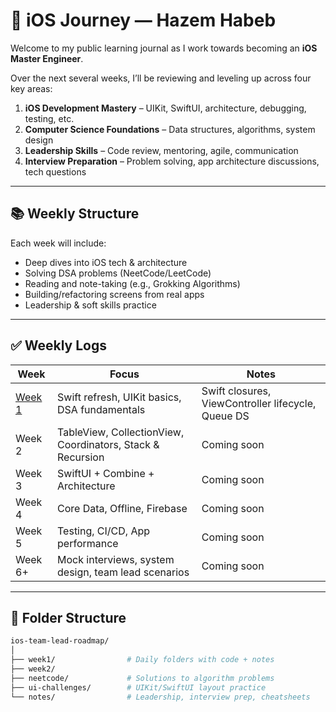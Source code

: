 # 🚀 iOS Journey — Hazem Habeb

Welcome to my public learning journal as I work towards becoming an **iOS Master Engineer**.

Over the next several weeks, I’ll be reviewing and leveling up across four key areas:

1. **iOS Development Mastery** – UIKit, SwiftUI, architecture, debugging, testing, etc.
2. **Computer Science Foundations** – Data structures, algorithms, system design
3. **Leadership Skills** – Code review, mentoring, agile, communication
4. **Interview Preparation** – Problem solving, app architecture discussions, tech questions


---

## 📚 Weekly Structure

Each week will include:
- Deep dives into iOS tech & architecture
- Solving DSA problems (NeetCode/LeetCode)
- Reading and note-taking (e.g., Grokking Algorithms)
- Building/refactoring screens from real apps
- Leadership & soft skills practice

---

## ✅ Weekly Logs

| Week | Focus | Notes |
|------|-------|-------|
| [Week 1](Week-1/README.md) | Swift refresh, UIKit basics, DSA fundamentals | Swift closures, ViewController lifecycle, Queue DS |
| Week 2 | TableView, CollectionView, Coordinators, Stack & Recursion | Coming soon |
| Week 3 | SwiftUI + Combine + Architecture | Coming soon |
| Week 4 | Core Data, Offline, Firebase | Coming soon |
| Week 5 | Testing, CI/CD, App performance | Coming soon |
| Week 6+ | Mock interviews, system design, team lead scenarios | Coming soon |

---

## 🔧 Folder Structure

```bash
ios-team-lead-roadmap/
│
├── week1/                # Daily folders with code + notes
├── week2/
├── neetcode/             # Solutions to algorithm problems
├── ui-challenges/        # UIKit/SwiftUI layout practice
└── notes/                # Leadership, interview prep, cheatsheets

